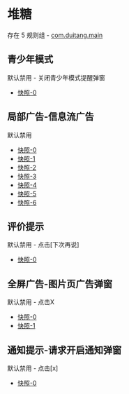 # 堆糖

存在 5 规则组 - [com.duitang.main](/src/apps/com.duitang.main.ts)

## 青少年模式

默认禁用 - 关闭青少年模式提醒弹窗

- [快照-0](https://i.gkd.li/import/13202230)

## 局部广告-信息流广告

默认禁用

- [快照-0](https://i.gkd.li/import/14232228)
- [快照-1](https://i.gkd.li/import/14232332)
- [快照-2](https://i.gkd.li/import/14232347)
- [快照-3](https://i.gkd.li/import/14232348)
- [快照-4](https://i.gkd.li/import/14232368)
- [快照-5](https://i.gkd.li/import/14232218)
- [快照-6](https://i.gkd.li/import/14232352)

## 评价提示

默认禁用 - 点击[下次再说]

- [快照-0](https://i.gkd.li/import/14273094)

## 全屏广告-图片页广告弹窗

默认禁用 - 点击X

- [快照-0](https://i.gkd.li/import/13997011)
- [快照-1](https://i.gkd.li/import/14332109)

## 通知提示-请求开启通知弹窗

默认禁用 - 点击[x]

- [快照-0](https://i.gkd.li/import/14273121)
